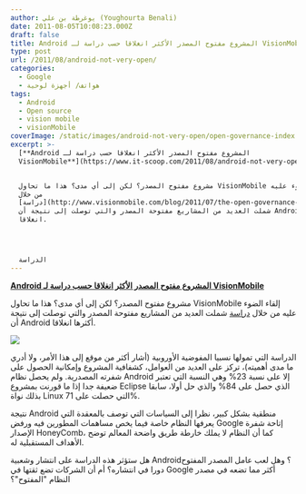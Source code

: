 ```yaml
---
author: يوغرطة بن علي (Youghourta Benali)
date: 2011-08-05T10:08:23.000Z
draft: false
title: Android المشروع مفتوح المصدر الأكثر انغلاقا حسب دراسة لـ VisionMobile
type: post
url: /2011/08/android-not-very-open/
categories:
  - Google
  - هواتف/ أجهزة لوحية
tags:
  - Android
  - Open source
  - vision mobile
  - visionMobile
coverImage: /static/images/android-not-very-open/open-governance-index.png
excerpt: >-
  [**Android المشروع مفتوح المصدر الأكثر انغلاقا حسب دراسة لـ
  VisionMobile**](https://www.it-scoop.com/2011/08/android-not-very-open/)


  مشروع مفتوح المصدر؟ لكن إلى أي مدى؟ هذا ما تحاول VisionMobile إلقاء الضوء عليه
  من خلال
  [دراسة](http://www.visionmobile.com/blog/2011/07/the-open-governance-index-measuring-openness-from-android-to-webkit/)
  شملت العديد من المشاريع مفتوحة المصدر والتي توصلت إلى نتيجة أن Android أكثرها
  انغلاقا.




  الدراسة
---
```

[**Android المشروع مفتوح المصدر الأكثر انغلاقا حسب دراسة لـ VisionMobile**](https://www.it-scoop.com/2011/08/android-not-very-open/)

مشروع مفتوح المصدر؟ لكن إلى أي مدى؟ هذا ما تحاول VisionMobile إلقاء الضوء عليه من خلال [دراسة](http://www.visionmobile.com/blog/2011/07/the-open-governance-index-measuring-openness-from-android-to-webkit/) شملت العديد من المشاريع مفتوحة المصدر والتي توصلت إلى نتيجة أن Android أكثرها انغلاقا.

![](/static/images/android-not-very-open/open-governance-index.png)

الدراسة التي تمولها نسبيا المفوضية الأوروبية (أشار أكثر من موقع إلى هذا الأمر، ولا أدري ما مدى أهميته)، تركز على العديد من العوامل، كشفافية المشروع وإمكانية الحصول على شفرته المصدرية. ولم يحصل نظام Android إلا على نسبة 23% وهي النسبة التي تعتبر ضعيفة جدا إذا ما قورنت بمشروع Eclipse الذي حصل على 84% والذي حل أولا، سابقا بذلك نواة Linux التي حصلت على 71%.

نتيجة Android منطقية بشكل كبير، نظرا إلى السياسات التي توصف بالمعقدة التي يعرفها النظام خاصة فيما يخص مساهمات المطورين فيه ورفض Google إتاحة شفرة الإصدار HoneyComb، كما أن النظام لا يملك خارطة طريق واضحة المعالم توضح الأهداف المستقبلية له.

هل ستؤثر هذه الدراسة على انتشار وشعبية Android؟ وهل لعب عامل المصدر المفتوح دورا في انتشاره؟ أم أن الشركات تضع ثقتها في Google أكثر مما تضعه في مصدر النظام "المفتوح"؟
